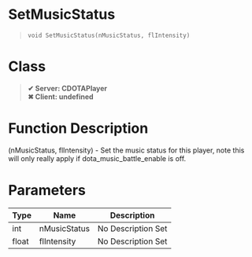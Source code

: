 # SetMusicStatus
> `void SetMusicStatus(nMusicStatus, flIntensity)`
# Class
> __✔ Server: CDOTAPlayer__  
> __✖ Client: undefined__  
# Function Description
(nMusicStatus, flIntensity) - Set the music status for this player, note this will only really apply if dota_music_battle_enable is off.
# Parameters
Type|Name|Description
--|--|--
int|nMusicStatus|No Description Set
float|flIntensity|No Description Set
